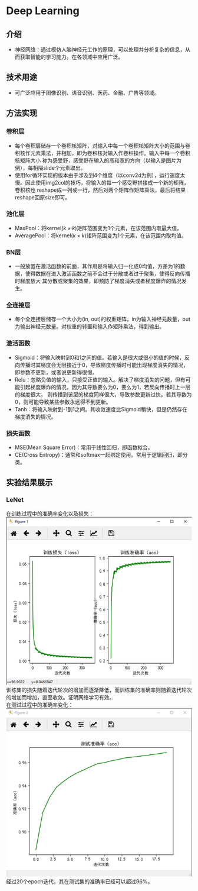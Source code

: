 # Deep Learning
## 介绍
- 神经网络：通过模仿人脑神经元工作的原理，可以处理并分析复杂的信息，从而获取智能的学习能力。在各领域中应用广泛。
## 技术用途
- 可广泛应用于图像识别、语音识别、医药、金融、广告等领域。
## 方法实现
### 卷积层
- 每个卷积层储存一个卷积核矩阵，对输入中每一个卷积核矩阵大小的范围与卷积核作元素乘法，并相加，即为卷积核对输入作卷积操作。输入中每一个卷积核矩阵大小
称为感受野，感受野在输入的高和宽的方向（以输入是图片为例），每相隔slide个元素取出。
- 使用for循环实现的版本由于涉及到4个维度（以conv2d为例），运行速度太慢。因此使用img2col的技巧，将输入的每一个感受野拼接成一个新的矩阵，卷积核也
reshape成一列或一行，然后对两个矩阵作矩阵乘法，最后将结果reshape回原size即可。
### 池化层
- MaxPool：将kernel$(k\times k)$矩阵范围变为1个元素，在该范围内取最大值。
- AveragePool：将kernel$(k\times k)$矩阵范围变为1个元素，在该范围内取均值。
### BN层
- 一般放置在激活函数的前面，其作用是将输入归一化成0均值，方差为1的数据，使得数据在进入激活函数之前不会过于分散或者过于聚集，使得反向传播时梯度放大
其分散或聚集的效果，即预防了梯度消失或者梯度爆炸的情况发生。
### 全连接层
- 每个全连接层储存一个大小为(in, out)的权重矩阵，in为输入神经元数量，out为输出神经元数量。对权重的转置和输入作矩阵乘法，得到输出。
### 激活函数
- Sigmoid：将输入映射到0和1之间的值。若输入是很大或很小的值的时候，反向传播时其梯度会无限接近于0，导致梯度传播时可能出现梯度消失的情况，
即参数不更新，或者说更新得很慢。
- Relu：忽略负值的输入，只接受正值的输入。解决了梯度消失的问题，但有可能引起梯度爆炸的情况，因为其导数要么为0，要么为1，若反向传播时上一层的梯度很大，
则传播到该层的梯度同样很大，导致参数更新过快。若其导数为0，则可能导致某些参数永远得不到更新。
- Tanh：将输入映射到-1到1之间。其收敛速度比Sigmoid稍快，但是仍然存在梯度消失的情况。
### 损失函数
- MSE(Mean Square Error)：常用于线性回归，即函数拟合。
- CE(Cross Entropy)：通常和softmax一起绑定使用。常用于逻辑回归，即分类。
## 实验结果展示
### LeNet
在训练过程中的准确率变化以及损失：  
![LeNet](https://github.com/FFFjx/Deep-Learning/blob/main/pic/LeNet-train.png)  
训练集的损失随着迭代轮次的增加而逐渐降低，而训练集的准确率则随着迭代轮次的增加而增加，直至收敛。证明网络学习有效。  
在测试过程中的准确率变化：  
![LeNet](https://github.com/FFFjx/Deep-Learning/blob/main/pic/LeNet-test.png)  
经过20个epoch迭代，其在测试集的准确率已经可以超过96%。
